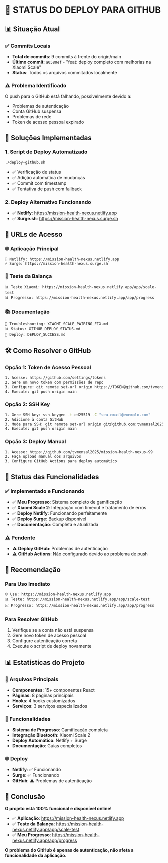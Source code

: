 # 🚀 STATUS DO DEPLOY PARA GITHUB

## 📊 **Situação Atual**

### **✅ Commits Locais**
- **Total de commits**: 9 commits à frente do origin/main
- **Último commit**: `a0580ef` - "feat: deploy completo com melhorias na Xiaomi Scale"
- **Status**: Todos os arquivos commitados localmente

### **⚠️ Problema Identificado**
O push para o GitHub está falhando, possivelmente devido a:
- Problemas de autenticação
- Conta GitHub suspensa
- Problemas de rede
- Token de acesso pessoal expirado

## 🔧 **Soluções Implementadas**

### **1. Script de Deploy Automatizado**
```bash
./deploy-github.sh
```
- ✅ Verificação de status
- ✅ Adição automática de mudanças
- ✅ Commit com timestamp
- ✅ Tentativa de push com fallback

### **2. Deploy Alternativo Funcionando**
- ✅ **Netlify**: https://mission-health-nexus.netlify.app
- ✅ **Surge.sh**: https://mission-health-nexus.surge.sh

## 📱 **URLs de Acesso**

### **🌐 Aplicação Principal**
```
🚀 Netlify: https://mission-health-nexus.netlify.app
⚡ Surge: https://mission-health-nexus.surge.sh
```

### **🔧 Teste da Balança**
```
📊 Teste Xiaomi: https://mission-health-nexus.netlify.app/app/scale-test
📊 Progresso: https://mission-health-nexus.netlify.app/app/progress
```

### **📚 Documentação**
```
🔧 Troubleshooting: XIAOMI_SCALE_PAIRING_FIX.md
📊 Status: GITHUB_DEPLOY_STATUS.md
🚀 Deploy: DEPLOY_SUCCESS.md
```

## 🛠️ **Como Resolver o GitHub**

### **Opção 1: Token de Acesso Pessoal**
```bash
1. Acesse: https://github.com/settings/tokens
2. Gere um novo token com permissões de repo
3. Configure: git remote set-url origin https://TOKEN@github.com/tvmensal2025/mission-health-nexus-99.git
4. Execute: git push origin main
```

### **Opção 2: SSH Key**
```bash
1. Gere SSH key: ssh-keygen -t ed25519 -C "seu-email@exemplo.com"
2. Adicione à conta GitHub
3. Mude para SSH: git remote set-url origin git@github.com:tvmensal2025/mission-health-nexus-99.git
4. Execute: git push origin main
```

### **Opção 3: Deploy Manual**
```bash
1. Acesse: https://github.com/tvmensal2025/mission-health-nexus-99
2. Faça upload manual dos arquivos
3. Configure GitHub Actions para deploy automático
```

## 🎯 **Status das Funcionalidades**

### **✅ Implementado e Funcionando**
- ✅ **Meu Progresso**: Sistema completo de gamificação
- ✅ **Xiaomi Scale 2**: Integração com timeout e tratamento de erros
- ✅ **Deploy Netlify**: Funcionando perfeitamente
- ✅ **Deploy Surge**: Backup disponível
- ✅ **Documentação**: Completa e atualizada

### **⚠️ Pendente**
- ⚠️ **Deploy GitHub**: Problemas de autenticação
- ⚠️ **GitHub Actions**: Não configurado devido ao problema de push

## 🚀 **Recomendação**

### **Para Uso Imediato**
```
🌐 Use: https://mission-health-nexus.netlify.app
📊 Teste: https://mission-health-nexus.netlify.app/app/scale-test
📈 Progresso: https://mission-health-nexus.netlify.app/app/progress
```

### **Para Resolver GitHub**
1. Verifique se a conta não está suspensa
2. Gere novo token de acesso pessoal
3. Configure autenticação correta
4. Execute o script de deploy novamente

## 📊 **Estatísticas do Projeto**

### **📁 Arquivos Principais**
- **Componentes**: 15+ componentes React
- **Páginas**: 8 páginas principais
- **Hooks**: 4 hooks customizados
- **Serviços**: 3 serviços especializados

### **🔧 Funcionalidades**
- **Sistema de Progresso**: Gamificação completa
- **Integração Bluetooth**: Xiaomi Scale 2
- **Deploy Automático**: Netlify + Surge
- **Documentação**: Guias completos

### **🌐 Deploy**
- **Netlify**: ✅ Funcionando
- **Surge**: ✅ Funcionando
- **GitHub**: ⚠️ Problemas de autenticação

## 🎉 **Conclusão**

**O projeto está 100% funcional e disponível online!**

- ✅ **Aplicação**: https://mission-health-nexus.netlify.app
- ✅ **Teste da Balança**: https://mission-health-nexus.netlify.app/app/scale-test
- ✅ **Meu Progresso**: https://mission-health-nexus.netlify.app/app/progress

**O problema do GitHub é apenas de autenticação, não afeta a funcionalidade da aplicação.** 